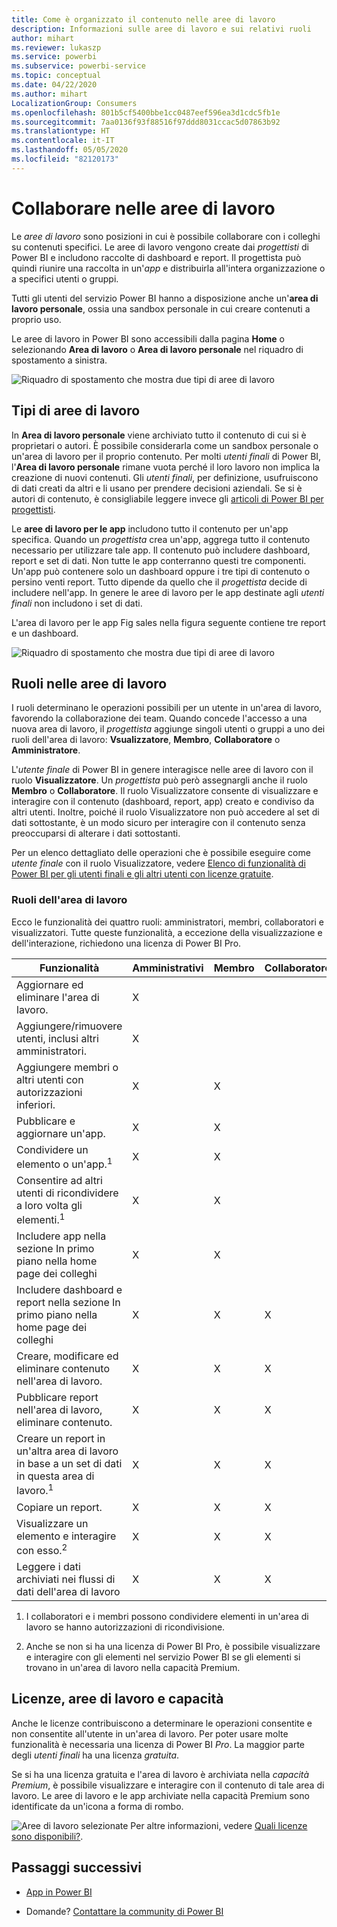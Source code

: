 ```yaml
---
title: Come è organizzato il contenuto nelle aree di lavoro
description: Informazioni sulle aree di lavoro e sui relativi ruoli
author: mihart
ms.reviewer: lukaszp
ms.service: powerbi
ms.subservice: powerbi-service
ms.topic: conceptual
ms.date: 04/22/2020
ms.author: mihart
LocalizationGroup: Consumers
ms.openlocfilehash: 801b5cf5400bbe1cc0487eef596ea3d1cdc5fb1e
ms.sourcegitcommit: 7aa0136f93f88516f97ddd8031ccac5d07863b92
ms.translationtype: HT
ms.contentlocale: it-IT
ms.lasthandoff: 05/05/2020
ms.locfileid: "82120173"
---
```

# <a name="collaborate-in-workspaces"></a>Collaborare nelle aree di lavoro

 Le *aree di lavoro* sono posizioni in cui è possibile collaborare con i colleghi su contenuti specifici. Le aree di lavoro vengono create dai *progettisti* di Power BI e includono raccolte di dashboard e report. Il progettista può quindi riunire una raccolta in un'*app* e distribuirla all'intera organizzazione o a specifici utenti o gruppi. 

 Tutti gli utenti del servizio Power BI hanno a disposizione anche un'**area di lavoro personale**,  ossia una sandbox personale in cui creare contenuti a proprio uso.

 Le aree di lavoro in Power BI sono accessibili dalla pagina **Home** o selezionando **Area di lavoro** o **Area di lavoro personale** nel riquadro di spostamento a sinistra.

 ![Riquadro di spostamento che mostra due tipi di aree di lavoro](media/end-user-workspaces/power-bi-home.png)

## <a name="types-of-workspaces"></a>Tipi di aree di lavoro
In **Area di lavoro personale** viene archiviato tutto il contenuto di cui si è proprietari o autori. È possibile considerarla come un sandbox personale o un'area di lavoro per il proprio contenuto. Per molti *utenti finali* di Power BI, l'**Area di lavoro personale** rimane vuota perché il loro lavoro non implica la creazione di nuovi contenuti. Gli *utenti finali*, per definizione, usufruiscono di dati creati da altri e li usano per prendere decisioni aziendali. Se si è autori di contenuto, è consigliabile leggere invece gli [articoli di Power BI per progettisti](../create-reports/index.yml).

Le **aree di lavoro per le app** includono tutto il contenuto per un'app specifica. Quando un *progettista* crea un'app, aggrega tutto il contenuto necessario per utilizzare tale app. Il contenuto può includere dashboard, report e set di dati. Non tutte le app conterranno questi tre componenti. Un'app può contenere solo un dashboard oppure i tre tipi di contenuto o persino venti report. Tutto dipende da quello che il *progettista* decide di includere nell'app. In genere le aree di lavoro per le app destinate agli *utenti finali* non includono i set di dati.

L'area di lavoro per le app Fig sales nella figura seguente contiene tre report e un dashboard. 

![Riquadro di spostamento che mostra due tipi di aree di lavoro](media/end-user-workspaces/power-bi-app-workspace.png)

## <a name="roles-in-the-workspaces"></a>Ruoli nelle aree di lavoro

I ruoli determinano le operazioni possibili per un utente in un'area di lavoro, favorendo la collaborazione dei team.  Quando concede l'accesso a una nuova area di lavoro, il *progettista* aggiunge singoli utenti o gruppi a uno dei ruoli dell'area di lavoro: **Vsualizzatore**, **Membro**, **Collaboratore** o **Amministratore**. 


L'*utente finale* di Power BI in genere interagisce nelle aree di lavoro con il ruolo **Visualizzatore**. Un *progettista* può però assegnargli anche il ruolo **Membro** o **Collaboratore**. Il ruolo Visualizzatore consente di visualizzare e interagire con il contenuto (dashboard, report, app) creato e condiviso da altri utenti. Inoltre, poiché il ruolo Visualizzatore non può accedere al set di dati sottostante, è un modo sicuro per interagire con il contenuto senza preoccuparsi di alterare i dati sottostanti.


Per un elenco dettagliato delle operazioni che è possibile eseguire come *utente finale* con il ruolo Visualizzatore, vedere [Elenco di funzionalità di Power BI per gli utenti finali e gli altri utenti con licenze gratuite](end-user-features.md).


### <a name="workspace-roles"></a>Ruoli dell'area di lavoro
Ecco le funzionalità dei quattro ruoli: amministratori, membri, collaboratori e visualizzatori. Tutte queste funzionalità, a eccezione della visualizzazione e dell'interazione, richiedono una licenza di Power BI Pro.

|Funzionalità   | Amministrativi  | Membro  | Collaboratore  | Visualizzatore |
|---|---|---|---|---|
| Aggiornare ed eliminare l'area di lavoro.  | X  |   |   |   | 
| Aggiungere/rimuovere utenti, inclusi altri amministratori.  | X  |   |   |   |
| Aggiungere membri o altri utenti con autorizzazioni inferiori.  |  X | X  |   |   |
| Pubblicare e aggiornare un'app. |  X | X  |   |   |
| Condividere un elemento o un'app.<sup>1</sup> |  X | X  |   |   |
| Consentire ad altri utenti di ricondividere a loro volta gli elementi.<sup>1</sup> |  X | X  |   |   |
| Includere app nella sezione In primo piano nella home page dei colleghi |  X | X  |   |   |
| Includere dashboard e report nella sezione In primo piano nella home page dei colleghi |  X | X  | X |   |
| Creare, modificare ed eliminare contenuto nell'area di lavoro.  |  X | X  | X  |   |
| Pubblicare report nell'area di lavoro, eliminare contenuto.  |  X | X  | X  |   |
| Creare un report in un'altra area di lavoro in base a un set di dati in questa area di lavoro.<sup>1</sup> |  X | X  | X  |   |
| Copiare un report. | X | X | X |  |
| Visualizzare un elemento e interagire con esso.<sup>2</sup> |  X | X  | X  | X  |
| Leggere i dati archiviati nei flussi di dati dell'area di lavoro | X | X | X | X |

1. I collaboratori e i membri possono condividere elementi in un'area di lavoro se hanno autorizzazioni di ricondivisione.

2. Anche se non si ha una licenza di Power BI Pro, è possibile visualizzare e interagire con gli elementi nel servizio Power BI se gli elementi si trovano in un'area di lavoro nella capacità Premium.

## <a name="licensing-workspaces-and-capacity"></a>Licenze, aree di lavoro e capacità
Anche le licenze contribuiscono a determinare le operazioni consentite e non consentite all'utente in un'area di lavoro. Per poter usare molte funzionalità è necessaria una licenza di Power BI *Pro*. La maggior parte degli *utenti finali* ha una licenza *gratuita*. 

Se si ha una licenza gratuita e l'area di lavoro è archiviata nella *capacità Premium*, è possibile visualizzare e interagire con il contenuto di tale area di lavoro. Le aree di lavoro e le app archiviate nella capacità Premium sono identificate da un'icona a forma di rombo.

![Aree di lavoro selezionate](media/end-user-workspaces/power-bi-diamond.png) Per altre informazioni, vedere [Quali licenze sono disponibili?](end-user-license.md).



## <a name="next-steps"></a>Passaggi successivi
* [App in Power BI](end-user-apps.md)    

* Domande? [Contattare la community di Power BI](https://community.powerbi.com/)

